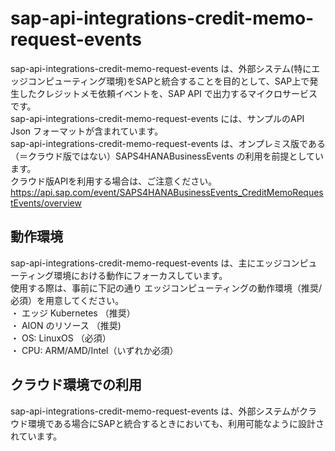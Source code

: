 # sap-api-integrations-credit-memo-request-events  
sap-api-integrations-credit-memo-request-events は、外部システム(特にエッジコンピューティング環境)をSAPと統合することを目的として、SAP上で発生したクレジットメモ依頼イベントを、SAP API で出力するマイクロサービスです。  
sap-api-integrations-credit-memo-request-events には、サンプルのAPI Json フォーマットが含まれています。  
sap-api-integrations-credit-memo-request-events は、オンプレミス版である（＝クラウド版ではない）SAPS4HANABusinessEvents の利用を前提としています。  
クラウド版APIを利用する場合は、ご注意ください。  
https://api.sap.com/event/SAPS4HANABusinessEvents_CreditMemoRequestEvents/overview  

## 動作環境  

sap-api-integrations-credit-memo-request-events は、主にエッジコンピューティング環境における動作にフォーカスしています。  
使用する際は、事前に下記の通り エッジコンピューティングの動作環境（推奨/必須）を用意してください。  
・ エッジ Kubernetes （推奨）    
・ AION のリソース （推奨)    
・ OS: LinuxOS （必須）    
・ CPU: ARM/AMD/Intel（いずれか必須）    

## クラウド環境での利用

sap-api-integrations-credit-memo-request-events は、外部システムがクラウド環境である場合にSAPと統合するときにおいても、利用可能なように設計されています。  